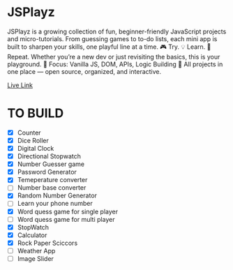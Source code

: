 <!-- @format -->

# JSPlayz

JSPlayz is a growing collection of fun, beginner-friendly JavaScript projects and micro-tutorials. From guessing games to to-do lists, each mini app is built to sharpen your skills, one playful line at a time. 🎮 Try. 💡 Learn. 🔁 Repeat. Whether you’re a new dev or just revisiting the basics, this is your playground. 🧠 Focus: Vanilla JS, DOM, APIs, Logic Building 💾 All projects in one place — open source, organized, and interactive.

[Live Link](https://nickfrost2.github.io/JSPlayz/ "JSPlayz")

# TO BUILD

- [x] Counter
- [x] Dice Roller
- [x] Digital Clock
- [x] Directional Stopwatch
- [x] Number Guesser game
- [x] Password Generator
- [x] Temeperature converter
- [ ] Number base converter
- [x] Random Number Generator
- [ ] Learn your phone number
- [x] Word quess game for single player
- [ ] Word quess game for multi player
- [x] StopWatch
- [x] Calculator
- [x] Rock Paper Sciccors
- [ ] Weather App
- [ ] Image Slider
